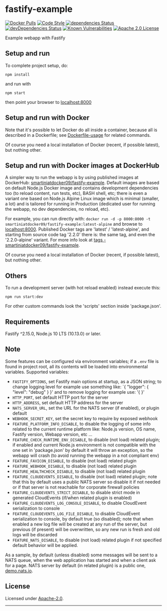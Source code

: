 # fastify-example

  [![Docker Pulls](https://img.shields.io/docker/pulls/smartiniatdocker09/fastify-example.svg)](https://hub.docker.com/r/smartiniatdocker09/fastify-example/)
  [![Code Style](https://img.shields.io/badge/code%20style-standard-brightgreen.svg?style=flat)](http://standardjs.com/)
  [![dependencies Status](https://david-dm.org/smartiniOnGitHub/fastify-example/status.svg)](https://david-dm.org/smartiniOnGitHub/fastify-example)
  [![devDependencies Status](https://david-dm.org/smartiniOnGitHub/fastify-example/dev-status.svg)](https://david-dm.org/smartiniOnGitHub/fastify-example?type=dev)
  [![Known Vulnerabilities](https://snyk.io//test/github/smartiniOnGitHub/fastify-example/badge.svg?targetFile=package.json)](https://snyk.io//test/github/smartiniOnGitHub/fastify-example?targetFile=package.json)
  [![Apache 2.0 License](https://img.shields.io/badge/license-Apache_2.0-green.svg?style=flat)](./LICENSE)

Example webapp with Fastify


## Setup and run

To complete project setup, do:
```
npm install
```

and run with
```
npm start
```

then point your browser to [localhost:8000](http://localhost:8000)


## Setup and run with Docker

Note that it's possible to let Docker do all inside a container, because 
all is described in a Dockerfile; see [Dockerfile-usage](./docs/Dockerfile-usage.md) 
for related commands.

Of course you need a local installation of Docker (recent, if possible latest), 
but nothing other.


## Setup and run with Docker images at DockerHub

A simpler way to run the webapp is by using published images at DockerHub: 
[smartiniatdocker09/fastify-example](https://hub.docker.com/r/smartiniatdocker09/fastify-example/).
Default images are based on default Node.js Docker image and contains 
development dependencies too (to reload content, run tests, etc), BASH shell, etc; 
there is even a variant one based on Node.js Alpine Linux image 
which is minimal (smaller, a lot) and is tailored for running in Production 
(dedicated user for running the webapp, no dev dependencies, no reload, etc).

For example, you can run directly with:
`docker run -d -p 8000:8000 -t smartiniatdocker09/fastify-example:latest-alpine`
and browse to [localhost:8000](http://localhost:8000).
Published Docker tags are 'latest' / 'latest-alpine', 
and starting from source code tag '2.2.0' there is:
the same tag, and even the '2.2.0-alpine' variant.
For more info look at [tags - smartiniatdocker09/fastify-example](https://hub.docker.com/r/smartiniatdocker09/fastify-example/tags).

Of course you need a local installation of Docker (recent, if possible latest), 
but nothing other.


## Others

To run a development server (with hot reload enabled) instead execute this:
```
npm run start:dev
```

For other custom commands look the 'scripts' section inside 'package.json'.


## Requirements

Fastify ^2.15.0, Node.js 10 LTS (10.13.0) or later.


## Note

Some features can be configured via environment variables; 
if a `.env` file is found in project root, all its contents 
will be loaded into environmental variables.
Supported variables:
- `FASTIFY_OPTIONS`, set Fastify main options at startup, as a JSON string; 
  to change logging level for example use something like: `{ "logger": { "level": "debug" } }'
  and to remove logging for example use: '{ }'
- `HTTP_PORT`, set default HTTP port for the server
- `HTTP_ADDRESS`, set default HTTP address for the server
- `NATS_SERVER_URL`, set the URL for the NATS server (if enabled), or plugin default
- `WEBHOOK_SECRET_KEY`, set the secret key to require by exposed webhook
- `FEATURE_PLATFORM_INFO_DISABLE`, to disable the logging of some info
  related to the current runtime platform like:
  Node.js version, OS name, Fastify version, Webapp version, etc ...
- `FEATURE_CHECK_RUNTIME_ENV_DISABLE`, to disable (not load) related plugin; 
  if enabled and current Node.js environment is not compatible with the one 
  set in 'package.json' by default it will throw an exception, 
  so the webapp will crash (to avoid running the webapp in a not compliant env)
- `FEATURE_FAVICON_DISABLE`, to disable (not load) related plugin
- `FEATURE_WEBHOOK_DISABLE`, to disable (not load) related plugin
- `FEATURE_HEALTHCHECK_DISABLE`, to disable (not load) related plugin
- `FEATURE_CLOUDEVENTS_DISABLE`, to disable (not load) related plugin; 
  note that this by default uses a public NATS server so disable it 
  if not needed or if that server is not reachable for corporate firewall policies
- `FEATURE_CLOUDEVENTS_STRICT_DISABLE`, to disable strict mode in generated CloudEvents 
  (if/when related plugin is enabled)
- `FEATURE_CLOUDEVENTS_LOG_CONSOLE_DISABLE`, to disable CloudEvent serialization to console
- `FEATURE_CLOUDEVENTS_LOG_FILE_DISABLE`, to disable CloudEvent serialization to console, 
  by default true (so disabled); 
  note that when enabled a new log file will be created at any run of the server, 
  but previous (if present) will be overwritten, 
  so any new run is fresh and old logs will be discarded
- `FEATURE_NATS_DISABLE`, to disable (not load) related plugin
if not specified default behavior will be applied.

As a sample, by default (unless disabled) some messages will be sent to a NATS queue, 
when the web application has started and when a client ask for a page.
NATS server by default (in related plugin) is a public one, 
[demo.nats.io](nats://demo.nats.io:4222).


## License

Licensed under [Apache-2.0](./LICENSE).

----
